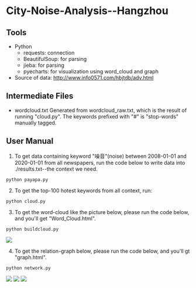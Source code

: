 # City-Noise-Analysis--Hangzhou

## Tools
* Python
    * requests: connection
    * BeautifulSoup: for parsing
    * jieba: for parsing
    * pyecharts: for visualization using word_cloud and graph
* Source of data: http://www.info0571.com/hbjtdb/adv.html

## Intermediate Files
* wordcloud.txt
Generated from wordcloud_raw.txt, which is the result of running "cloud.py".
The keywords prefixed with "#" is "stop-words" manually tagged.


## User Manual

1. To get data containing keyword "噪音"(noise) between 2008-01-01 and 2020-01-01 from all newspapers, run the code below to write data into ./results.txt--the context we need.
```bash=
python payapa.py
```

2. To get the top-100 hotest keywords from all context, run:
```bash=
python cloud.py
```

3. To get the word-cloud like the picture below, please run the code below, and you'll get "Word_Cloud.html".
```bash=
python buildcloud.py
```
![](https://i.imgur.com/MjJsKai.png)

4. To get the relation-graph below, please run the code below, and you'll gt "graph.html".
```bash=
python network.py
```
![](https://i.imgur.com/NBVTN9F.png)
![](https://i.imgur.com/rJ6SEHH.png)
![](https://i.imgur.com/TCLcIQ9.png)
